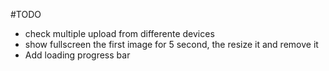 #TODO
- check multiple upload from differente devices
- show fullscreen the first image for 5 second, the resize it and remove it
- Add loading progress bar